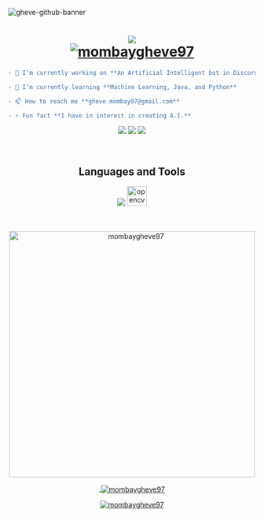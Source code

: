 ![gheve-github-banner](https://user-images.githubusercontent.com/55573274/193395056-4d51d0f5-0d82-4b42-9abd-ca9595253ae0.png)
<h1 align="center">
  <a href="#">
    <img src="https://readme-typing-svg.herokuapp.com?color=ffffff&lines=Hi+👋;I'm+Gheve+Mombay;Software+Engineer.&center=true&size=30" /></br>
  <img src="https://komarev.com/ghpvc/?username=mombaygheve97&label=Profile%20views&color=ffffff&style=flat" alt="mombaygheve97" />
  </a>
</h1>

```diff
- 🔭 I’m currently working on **An Artificial Intelligent bot in Discord**

- 🌱 I’m currently learning **Machine Learning, Java, and Python**

- 📫 How to reach me **gheve.mombay97@gmail.com**

- ⚡ Fun fact **I have in interest in creating A.I.**
```

<p align="center">
<a href="https://twitter.com/mombaygheve97" target="_blank">
<img src="https://skillicons.dev/icons?i=twitter&theme=dark" ></a>
 
<a href="https://linkedin.com/in/gheve-mombay-490ba823a/" target="_blank">
<img src="https://skillicons.dev/icons?i=linkedin&theme=dark" ></a>
  
 <a href="https://www.instagram.com/gheveezekiel/" target="_blank">
<img src="https://skillicons.dev/icons?i=instagram&theme=dark" ></a>
 </p>
 <br>
 
 
 <h2 align="center">Languages and Tools</h2>
<div align="center">
   <img src="https://skillicons.dev/icons?i=androidstudio,cpp,django,git,java,mysql,photoshop,python,tensorflow,unity,&theme=dark" />
    <a href="https://opencv.org/" target="_blank" rel="noreferrer"> <img src="https://www.vectorlogo.zone/logos/opencv/opencv-icon.svg" alt="opencv" width="40" height="40"/> </a> <a href="https://www.photoshop.com/en" target="_blank" rel="noreferrer"> 
</div>
<br>
<br>


<p align="center"><img align="center" width="500" src="https://github-readme-stats.vercel.app/api/top-langs?username=mombaygheve97&show_icons=true&locale=en&layout=compact&bg_color=ffffff&title_color=000000&text_color=000000&hide_border=true" alt="mombaygheve97" /></p>

<p align="center">&nbsp;<img align="center" src="https://github-readme-stats.vercel.app/api?username=mombaygheve97&show_icons=true&locale=en&bg_color=ffffff&title_color=000000&text_color=000000&icon_color=ffffff&hide_border=true" alt="mombaygheve97" /></p>

<p align="center"><img align="center" src="https://github-readme-streak-stats.herokuapp.com/?user=mombaygheve97&bg_color=ffffff&title_color=000000&text_color=000000&hide_border=true&theme=dark" alt="mombaygheve97" /></p>
